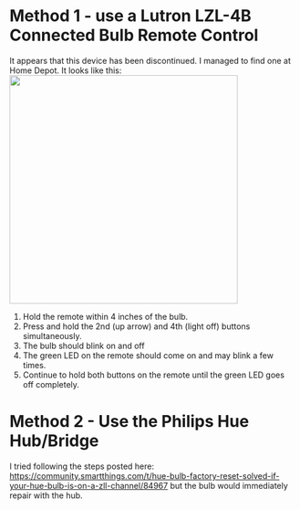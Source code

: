 # Method 1 - use a Lutron LZL-4B Connected Bulb Remote Control

It appears that this device has been discontinued. I managed to find one at Home Depot.
It looks like this: <img src="https://raw.githubusercontent.com/mozilla-iot/wiki/master/Photos/lutron-light-bulbs-changers-adapters-lzl-4b-wh-l01-c3_1000.jpg" width="400">

1. Hold the remote within 4 inches of the bulb.
1. Press and hold the 2nd (up arrow) and 4th (light off) buttons simultaneously.
1. The bulb should blink on and off
1. The green LED on the remote should come on and may blink a few times.
1. Continue to hold both buttons on the remote until the green LED goes off completely.

# Method 2 - Use the Philips Hue Hub/Bridge

I tried following the steps posted here:
https://community.smartthings.com/t/hue-bulb-factory-reset-solved-if-your-hue-bulb-is-on-a-zll-channel/84967 but the bulb would immediately repair with the hub.